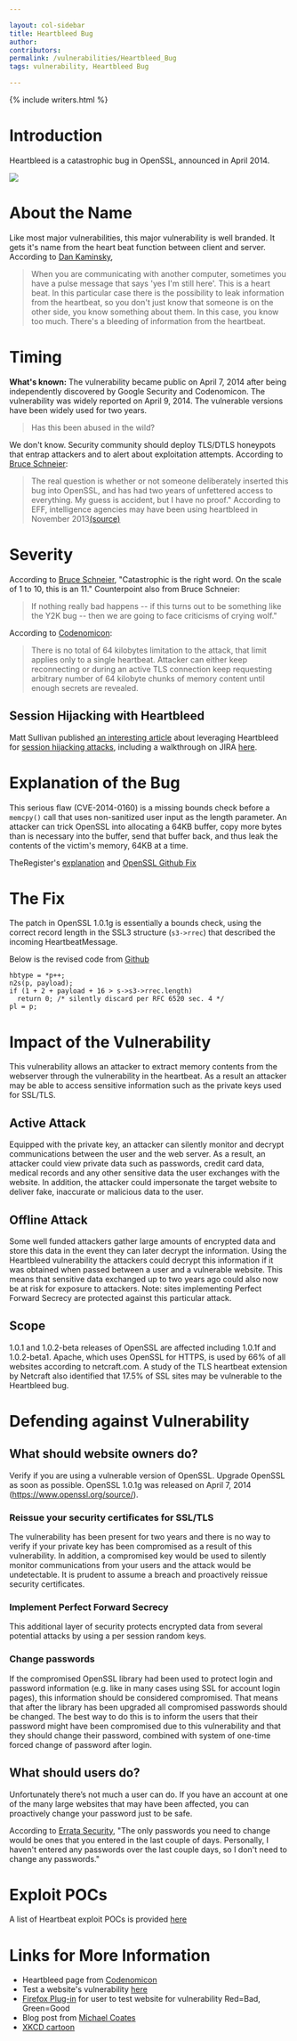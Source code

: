 ```yaml
---

layout: col-sidebar
title: Heartbleed Bug
author: 
contributors: 
permalink: /vulnerabilities/Heartbleed_Bug
tags: vulnerability, Heartbleed Bug

---
```


{% include writers.html %}

# Introduction

Heartbleed is a catastrophic bug in OpenSSL, announced in April 2014.

![](https://upload.wikimedia.org/wikipedia/commons/archive/d/dc/20140423155152%21Heartbleed.svg)

# About the Name

Like most major vulnerabilities, this major vulnerability is well branded. It gets it's name from the heart beat function between client and server. According to [Dan Kaminsky](https://itunes.apple.com/us/podcast/apm-marketplace-tech-report/id73330855),

>When you are communicating with another computer, sometimes you have a pulse message that says 'yes I'm still here'. This is a heart beat. In this particular case there is the possibility to leak information from the heartbeat, so you don't just know that someone is on the other side, you know something about them. In this case, you know too much. There's a bleeding of information from the heartbeat.

# Timing

**What's known:** The vulnerability became public on April 7, 2014 after being independently discovered by Google Security and Codenomicon. The vulnerability was widely reported on April 9, 2014. The vulnerable versions have been widely used for two years.

> Has this been abused in the wild?

We don't know. Security community should deploy TLS/DTLS honeypots that entrap attackers and to alert about exploitation attempts. According to [Bruce Schneier](https://www.schneier.com/blog/archives/2014/04/heartbleed.html):

> The real question is whether or not someone deliberately inserted this bug into OpenSSL, and has had two years of unfettered access to everything. My guess is accident, but I have no proof." According to EFF, intelligence agencies may have been using heartbleed in November 2013[(source)](https://www.eff.org/deeplinks/2014/04/wild-heart-were-intelligence-agencies-using-heartbleed-november-2013)

# Severity

According to [Bruce Schneier](https://www.schneier.com/blog/archives/2014/04/heartbleed.html), "Catastrophic is the right word. On the scale of 1 to 10, this is an 11." Counterpoint also from Bruce Schneier:

> If nothing really bad happens -- if this turns out to be something like the Y2K bug -- then we are going to face criticisms of crying wolf."

According to [Codenomicon](http://heartbleed.com/):

>There is no total of 64 kilobytes limitation to the attack, that limit applies only to a single heartbeat. Attacker can either keep reconnecting or during an active TLS connection keep requesting arbitrary number of 64 kilobyte chunks of memory content until enough secrets are revealed.

## Session Hijacking with Heartbleed

Matt Sullivan published [an interesting article](https://www.mattslifebytes.com/?p=533) about leveraging Heartbleed for [session hijacking attacks](../attacks/Session_hijacking_attack), including a walkthrough on JIRA [here](https://www.mattslifebytes.com/?p=533).

# Explanation of the Bug

This serious flaw (CVE-2014-0160) is a missing bounds check before a `memcpy()` call that uses non-sanitized user input as the length parameter. An attacker can trick OpenSSL into allocating a 64KB buffer, copy more bytes than is necessary into the buffer, send that buffer back, and thus leak the contents of the victim's memory, 64KB at a time.

TheRegister's [explanation](http://www.theregister.co.uk/2014/04/09/heartbleed_explained/) and [OpenSSL Github Fix](http://git.openssl.org/gitweb/?p=openssl.git;a=commitdiff;h=96db902)

# The Fix

The patch in OpenSSL 1.0.1g is essentially a bounds check, using the correct record length in the SSL3 structure (`s3->rrec`) that described the incoming HeartbeatMessage.

Below is the revised code from [Github](http://git.openssl.org/gitweb/?p=openssl.git;a=commitdiff;h=731f431497f463f3a2a97236fe0187b11c44aead)

```
hbtype = *p++;
n2s(p, payload);
if (1 + 2 + payload + 16 > s->s3->rrec.length)
  return 0; /* silently discard per RFC 6520 sec. 4 */
pl = p;
```

# Impact of the Vulnerability

This vulnerability allows an attacker to extract memory contents from the webserver through the vulnerability in the heartbeat. As a result an attacker may be able to access sensitive information such as the private keys used for SSL/TLS.

## Active Attack

Equipped with the private key, an attacker can silently monitor and decrypt communications between the user and the web server. As a result, an attacker could view private data such as passwords, credit card data, medical records and any other sensitive data the user exchanges with the website. In addition, the attacker could impersonate the target website to deliver fake, inaccurate or malicious data to the user.

## Offline Attack

Some well funded attackers gather large amounts of encrypted data and store this data in the event they can later decrypt the information. Using the Heartbleed vulnerability the attackers could decrypt this information if it was obtained when passed between a user and a vulnerable website. This means that sensitive data exchanged up to two years ago could also now be at risk for exposure to attackers. Note: sites implementing Perfect Forward Secrecy are protected against this particular attack.

## Scope

1.0.1 and 1.0.2-beta releases of OpenSSL are affected including 1.0.1f and 1.0.2-beta1. Apache, which uses OpenSSL for HTTPS, is used by 66% of all websites according to netcraft.com. A study of the TLS heartbeat extension by Netcraft also identified that 17.5% of SSL sites may be vulnerable to the Heartbleed bug.

# Defending against Vulnerability

## What should website owners do?

Verify if you are using a vulnerable version of OpenSSL. Upgrade OpenSSL as soon as possible. OpenSSL 1.0.1g was released on April 7, 2014 (https://www.openssl.org/source/).

### Reissue your security certificates for SSL/TLS
The vulnerability has been present for two years and there is no way to verify if your private key has been compromised as a result of this vulnerability. In addition, a compromised key would be used to silently monitor communications from your users and the attack would be undetectable. It is prudent to assume a breach and proactively reissue security certificates.

### Implement Perfect Forward Secrecy 
This additional layer of security protects encrypted data from several potential attacks by using a per session random keys.

### Change passwords
If the compromised OpenSSL library had been used to protect login and password information (e.g. like in many cases using SSL for account login pages), this information should be considered compromised. That means that after the library has been upgraded all compromised passwords should be changed. The best way to do this is to inform the users that their password might have been compromised due to this vulnerability and that they should change their password, combined with system of one-time forced change of password after login.

## What should users do? 

Unfortunately there’s not much a user can do. If you have an account at one of the many large websites that may have been affected, you can proactively change your password just to be safe.

According to [Errata Security](http://blog.erratasec.com/2014/04/yes-you-might-have-to-change-your.html#.U0blvq1dWv0), "The only passwords you need to change would be ones that you entered in the last couple of days. Personally, I haven't entered any passwords over the last couple days, so I don't need to change any passwords."

# Exploit POCs

A list of Heartbeat exploit POCs is provided [here](https://blog.bugcrowd.com/heartbleed-exploit-yet/)

# Links for More Information

- Heartbleed page from [Codenomicon](http://heartbleed.com/)
- Test a website's vulnerability [here](http://filippo.io/Heartbleed/)
- [Firefox Plug-in](https://addons.mozilla.org/en-US/firefox/addon/heartbleed-checker/) for user to test website for vulnerability Red=Bad, Green=Good
- Blog post from [Michael Coates](http://blog.shapesecurity.com/heartbleed-bug-places-encrypted-user-data-and-webservers-at-risk)
- [XKCD cartoon](https://xkcd.com/1353)